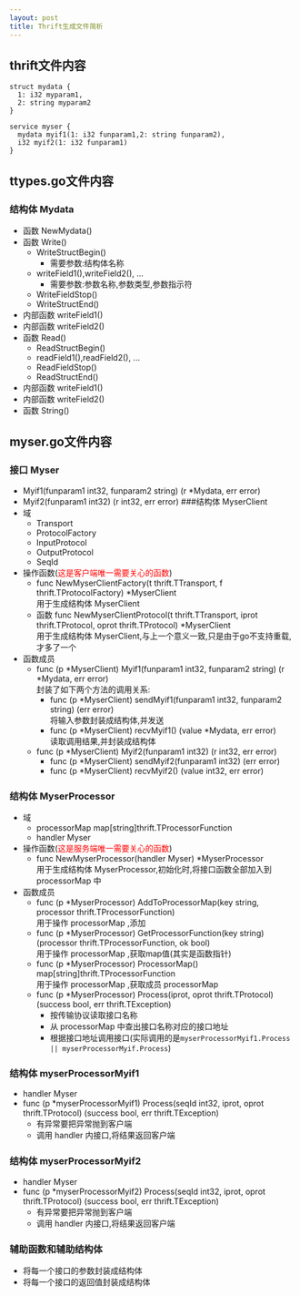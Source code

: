 ```yaml
---
layout: post
title: Thrift生成文件简析
---
```

## thrift文件内容
```
struct mydata {
  1: i32 myparam1,
  2: string myparam2
}

service myser {
  mydata myif1(1: i32 funparam1,2: string funparam2),
  i32 myif2(1: i32 funparam1)
}

```
## ttypes.go文件内容
### 结构体 Mydata 
* 函数 NewMydata()
* 函数 Write()
    * WriteStructBegin()
        * 需要参数:结构体名称
    * writeField1(),writeField2(),  ...
        * 需要参数:参数名称,参数类型,参数指示符
    * WriteFieldStop()
    * WriteStructEnd()
* 内部函数 writeField1()
* 内部函数 writeField2()
* 函数 Read()
    * ReadStructBegin()
    * readField1(),readField2(), ...
    * ReadFieldStop()
    * ReadStructEnd()
* 内部函数 writeField1()
* 内部函数 writeField2()
* 函数 String()
## myser.go文件内容
### 接口 Myser
* Myif1(funparam1 int32, funparam2 string) (r *Mydata, err error)
* Myif2(funparam1 int32) (r int32, err error)
###结构体 MyserClient
* 域
    * Transport
    * ProtocolFactory
    * InputProtocol
    * OutputProtocol
    * SeqId
* 操作函数(<span style="color:red">这是客户端唯一需要关心的函数</span>)
    * func NewMyserClientFactory(t thrift.TTransport, f thrift.TProtocolFactory) *MyserClient  
      用于生成结构体 MyserClient
    * 函数 func NewMyserClientProtocol(t thrift.TTransport, iprot thrift.TProtocol, oprot thrift.TProtocol) *MyserClient  
      用于生成结构体 MyserClient,与上一个意义一致,只是由于go不支持重载,才多了一个
* 函数成员  
    * func (p *MyserClient) Myif1(funparam1 int32, funparam2 string) (r *Mydata, err error)  
      封装了如下两个方法的调用关系:
        * func (p *MyserClient) sendMyif1(funparam1 int32, funparam2 string) (err error)  
          将输入参数封装成结构体,并发送
        * func (p *MyserClient) recvMyif1() (value *Mydata, err error)  
          读取调用结果,并封装成结构体
    * func (p *MyserClient) Myif2(funparam1 int32) (r int32, err error) 
        * func (p *MyserClient) sendMyif2(funparam1 int32) (err error)
        * func (p *MyserClient) recvMyif2() (value int32, err error) 
### 结构体 MyserProcessor
* 域
    * processorMap map[string]thrift.TProcessorFunction
    * handler      Myser
* 操作函数(<span style="color:red">这是服务端唯一需要关心的函数</span>)
     * func NewMyserProcessor(handler Myser) *MyserProcessor  
       用于生成结构体 MyserProcessor,初始化时,将接口函数全部加入到 processorMap 中
* 函数成员
    * func (p *MyserProcessor) AddToProcessorMap(key string, processor thrift.TProcessorFunction)  
    用于操作 processorMap ,添加
    * func (p *MyserProcessor) GetProcessorFunction(key string) (processor thrift.TProcessorFunction, ok bool)  
    用于操作 processorMap ,获取map值(其实是函数指针)
    * func (p *MyserProcessor) ProcessorMap() map[string]thrift.TProcessorFunction  
    用于操作 processorMap ,获取成员 processorMap
    * func (p *MyserProcessor) Process(iprot, oprot thrift.TProtocol) (success bool, err thrift.TException) 
        * 按传输协议读取接口名称
        * 从 processorMap 中查出接口名称对应的接口地址
        * 根据接口地址调用接口(实际调用的是`myserProcessorMyif1.Process || myserProcessorMyif.Process`)
### 结构体 myserProcessorMyif1
* handler Myser
* func (p *myserProcessorMyif1) Process(seqId int32, iprot, oprot thrift.TProtocol) (success bool, err thrift.TException)
    * 有异常要把异常抛到客户端
    * 调用 handler 内接口,将结果返回客户端
### 结构体 myserProcessorMyif2
* handler Myser
* func (p *myserProcessorMyif2) Process(seqId int32, iprot, oprot thrift.TProtocol) (success bool, err thrift.TException)
    * 有异常要把异常抛到客户端
    * 调用 handler 内接口,将结果返回客户端
### 辅助函数和辅助结构体
* 将每一个接口的参数封装成结构体
* 将每一个接口的返回值封装成结构体
